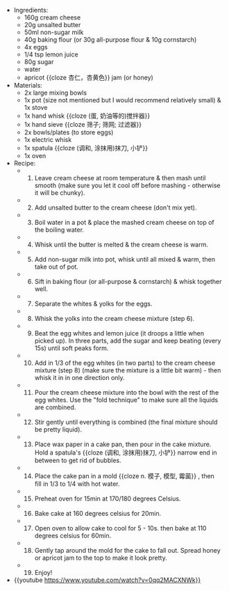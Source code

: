 - Ingredients:
	- 160g cream cheese
	- 20g unsalted butter
	- 50ml non-sugar milk
	- 40g baking flour (or 30g all-purpose flour & 10g cornstarch)
	- 4x eggs
	- 1/4 tsp lemon juice
	- 80g sugar
	- water
	- apricot {{cloze 杏仁，杏黄色}} jam (or honey)
- Materials:
	- 2x large mixing bowls
	- 1x pot (size not mentioned but I would recommend relatively small) & 1x stove
	- 1x hand whisk {{cloze (蛋, 奶油等的)搅拌器}}
	- 1x hand sieve {{cloze  筛子; 筛网; 过滤器}}
	- 2x bowls/plates (to store eggs)
	- 1x electric whisk
	- 1x spatula {{cloze (调和, 涂抹用)抹刀, 小铲}}
	- 1x oven
- Recipe:
	- 1. Leave cream cheese at room temperature & then mash until smooth (make sure you let it cool off before mashing - otherwise it will be chunky).
	- 2. Add unsalted butter to the cream cheese (don't mix yet).
	- 3. Boil water in a pot & place the mashed cream cheese on top of the boiling water.
	- 4. Whisk until the butter is melted & the cream cheese is warm.
	- 5. Add non-sugar milk  into pot, whisk until all mixed & warm, then take out of pot.
	- 6. Sift in baking flour (or all-purpose & cornstarch) & whisk together well.
	- 7. Separate the whites & yolks for the eggs.
	- 8. Whisk the yolks into the cream cheese mixture (step 6).
	- 9. Beat the egg whites and lemon juice (it droops a little when picked up). In three parts, add the sugar and keep beating (every 15s) until soft peaks form.
	- 10. Add in 1/3 of the egg whites (in two parts) to the cream cheese mixture (step 8) (make sure the mixture is a little bit warm) - then whisk it in in one direction only.
	- 11. Pour the cream cheese mixture into the bowl with the rest of the egg whites. Use the "fold technique" to make sure all the liquids are combined.
	- 12. Stir gently until everything is combined (the final mixture should be pretty liquid).
	- 13. Place wax paper in a cake pan, then pour in the cake mixture. Hold a spatula's {{cloze (调和, 涂抹用)抹刀, 小铲}} narrow end in between to get rid of bubbles.
	- 14. Place the cake pan in a mold {{cloze n. 模子, 模型, 霉菌}} , then fill in 1/3 to 1/4 with hot water.
	- 15. Preheat oven for 15min at 170/180 degrees Celsius.
	- 16. Bake cake at 160 degrees celsius for 20min.
	- 17. Open oven to allow cake to cool for 5 - 10s. then bake at 110 degrees celsius for 60min.
	- 18. Gently tap around the mold for the cake to fall out. Spread honey or apricot jam to the top to make it look pretty.
	- 19. Enjoy!
- {{youtube https://www.youtube.com/watch?v=0qq2MACXNWk}}